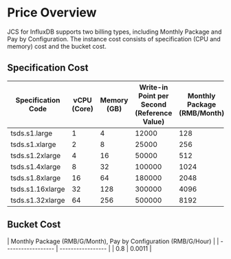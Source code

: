 # Price Overview

JCS for InfluxDB supports two billing types, including Monthly Package and Pay by Configuration. The instance cost consists of specification (CPU and memory) cost and the bucket cost.

## Specification Cost

| Specification Code        | vCPU (Core) | Memory (GB) | Write-in Point per Second (Reference Value) | Monthly Package (RMB/Month) |    Pay by Configuration (RMB/Hour)|
| ---------------- | ---------- | ---------- | ---------------------- | --------------- | --------------- |
| tsds.s1.large    | 1          | 4          | 12000                  | 128             | 0.26            |
| tsds.s1.xlarge   | 2          | 8          | 25000                  | 256             | 0.53            |
| tsds.s1.2xlarge  | 4          | 16         | 50000                  | 512             | 1.05            |
| tsds.s1.4xlarge  | 8          | 32         | 100000                 | 1024            | 2.10            |
| tsds.s1.8xlarge  | 16         | 64         | 180000                 | 2048            | 4.21            |
| tsds.s1.16xlarge | 32         | 128        | 300000                 | 4096            | 8.42            |
| tsds.s1.32xlarge | 64         | 256        | 500000                 | 8192            | 16.83           |


## Bucket Cost

| Monthly Package (RMB/G/Month), Pay by Configuration (RMB/G/Hour) |
| ------------------ | ----------------- |
| 0.8                | 0.0011            |